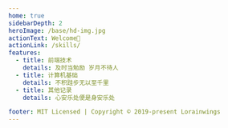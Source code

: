 ```yaml
---
home: true
sidebarDepth: 2
heroImage: /base/hd-img.jpg
actionText: Welcome📖
actionLink: /skills/
features:
  - title: 前端技术
    details: 及时当勉励 岁月不待人
  - title: 计算机基础
    details: 不积跬步无以至千里
  - title: 其他记录
    details: 心安乐处便是身安乐处

footer: MIT Licensed | Copyright © 2019-present Lorainwings
---
```

